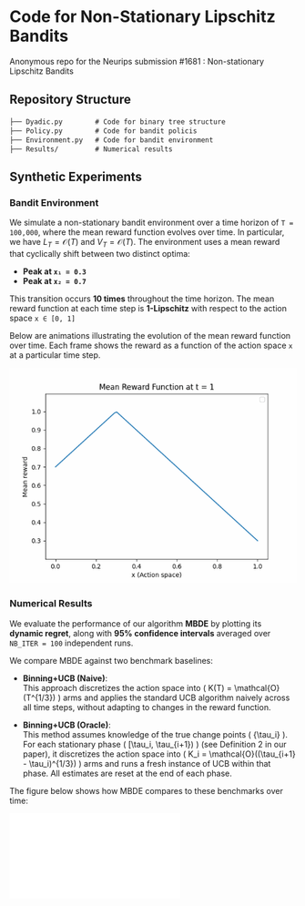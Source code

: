 # Code for Non-Stationary Lipschitz Bandits

Anonymous repo for the Neurips submission #1681 : Non-stationary Lipschitz Bandits

## Repository Structure

``` shell
├── Dyadic.py        # Code for binary tree structure
├── Policy.py        # Code for bandit policis
├── Environment.py   # Code for bandit environment
├── Results/         # Numerical results
```

## Synthetic Experiments

### Bandit Environment
We simulate a non-stationary bandit environment over a time horizon of `T = 100,000`, where the mean reward function evolves over time. In particular, we have $L_T=\mathcal{O}(T)$ and $V_T = \mathcal{O}(T)$. The environment uses a mean reward that cyclically shift between two distinct optima:
- **Peak at `x₁ = 0.3`**
- **Peak at `x₂ = 0.7`**
  
This transition occurs **10 times** throughout the time horizon. The mean reward function at each time step is **1-Lipschitz** with respect to the action space `x ∈ [0, 1]`

Below are animations illustrating the evolution of the mean reward function over time. Each frame shows the reward as a function of the action space `x` at a particular time step.

![Mean reward](mean_reward_evolution.gif)


### Numerical Results

We evaluate the performance of our algorithm **MBDE** by plotting its **dynamic regret**, along with **95% confidence intervals** averaged over `NB_ITER = 100` independent runs.

We compare MBDE against two benchmark baselines:

- **Binning+UCB (Naive)**:  
  This approach discretizes the action space into \( K(T) = \mathcal{O}(T^{1/3}) \) arms and applies the standard UCB algorithm naively across all time steps, without adapting to changes in the reward function.

- **Binning+UCB (Oracle)**:  
  This method assumes knowledge of the true change points \( \{\tau_i\} \). For each stationary phase \( [\tau_i, \tau_{i+1}) \) (see Definition 2 in our paper), it discretizes the action space into \( K_i = \mathcal{O}((\tau_{i+1} - \tau_i)^{1/3}) \) arms and runs a fresh instance of UCB within that phase. All estimates are reset at the end of each phase.

The figure below shows how MBDE compares to these benchmarks over time:

![Results](regret_plot.pdf)
